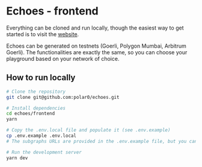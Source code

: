 # Echoes - frontend

Everything can be cloned and run locally, though the easiest way to get started is to visit the [website](https://echoes.polarzero.xyz).

Echoes can be generated on testnets (Goerli, Polygon Mumbai, Arbitrum Goerli). The functionalities are exactly the same, so you can choose your playground based on your network of choice.

## How to run locally

```bash
# Clone the repository
git clone git@github.com:polar0/echoes.git

# Install dependencies
cd echoes/frontend
yarn

# Copy the .env.local file and populate it (see .env.example)
cp .env.example .env.local
# The subgraphs URLs are provided in the .env.example file, but you can replace them with your own, if you want to use your own subgraphs.

# Run the development server
yarn dev
```
